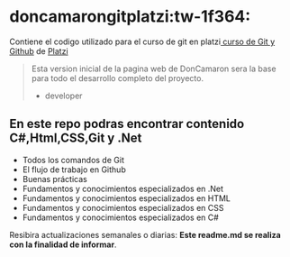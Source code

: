 # doncamarongitplatzi:tw-1f364: 
Contiene el codigo utilizado para el curso de git en platzi[ curso de Git y Github](https://platzi.com/cursos/git-github/ " curso de Git y Github") de [Platzi](https://platzi.com/ "Platzi")
> Esta version inicial de la pagina web de DonCamaron sera la base para todo el desarrollo completo del proyecto.
> - developer

## En este repo podras encontrar contenido C#,Html,CSS,Git y .Net
* Todos los comandos de Git
* El flujo de trabajo en Github
* Buenas prácticas
* Fundamentos y conocimientos especializados en .Net
* Fundamentos y conocimientos especializados en HTML
* Fundamentos y conocimientos especializados en CSS
* Fundamentos y conocimientos especializados en  C#


Resibira actualizaciones semanales o diarias: **Este readme.md se realiza con la finalidad de informar**.
